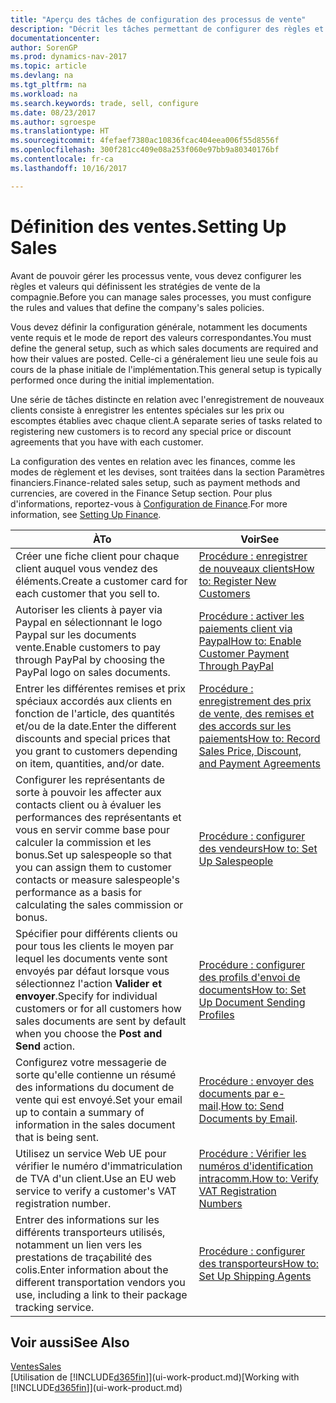 ```yaml
---
title: "Aperçu des tâches de configuration des processus de vente"
description: "Décrit les tâches permettant de configurer des règles et des valeurs pour définir vos stratégies et vos processus de vente."
documentationcenter: 
author: SorenGP
ms.prod: dynamics-nav-2017
ms.topic: article
ms.devlang: na
ms.tgt_pltfrm: na
ms.workload: na
ms.search.keywords: trade, sell, configure
ms.date: 08/23/2017
ms.author: sgroespe
ms.translationtype: HT
ms.sourcegitcommit: 4fefaef7380ac10836fcac404eea006f55d8556f
ms.openlocfilehash: 300f281cc409e08a253f060e97bb9a80340176bf
ms.contentlocale: fr-ca
ms.lasthandoff: 10/16/2017

---
```

# <a name="setting-up-sales"></a><span data-ttu-id="2302a-103">Définition des ventes.</span><span class="sxs-lookup"><span data-stu-id="2302a-103">Setting Up Sales</span></span>
<span data-ttu-id="2302a-104">Avant de pouvoir gérer les processus vente, vous devez configurer les règles et valeurs qui définissent les stratégies de vente de la compagnie.</span><span class="sxs-lookup"><span data-stu-id="2302a-104">Before you can manage sales processes, you must configure the rules and values that define the company's sales policies.</span></span>

<span data-ttu-id="2302a-105">Vous devez définir la configuration générale, notamment les documents vente requis et le mode de report des valeurs correspondantes.</span><span class="sxs-lookup"><span data-stu-id="2302a-105">You must define the general setup, such as which sales documents are required and how their values are posted.</span></span> <span data-ttu-id="2302a-106">Celle-ci a généralement lieu une seule fois au cours de la phase initiale de l'implémentation.</span><span class="sxs-lookup"><span data-stu-id="2302a-106">This general setup is typically performed once during the initial implementation.</span></span>

<span data-ttu-id="2302a-107">Une série de tâches distincte en relation avec l'enregistrement de nouveaux clients consiste à enregistrer les ententes spéciales sur les prix ou escomptes établies avec chaque client.</span><span class="sxs-lookup"><span data-stu-id="2302a-107">A separate series of tasks related to registering new customers is to record any special price or discount agreements that you have with each customer.</span></span>

<span data-ttu-id="2302a-108">La configuration des ventes en relation avec les finances, comme les modes de règlement et les devises, sont traitées dans la section Paramètres financiers.</span><span class="sxs-lookup"><span data-stu-id="2302a-108">Finance-related sales setup, such as payment methods and currencies, are covered in the Finance Setup section.</span></span> <span data-ttu-id="2302a-109">Pour plus d'informations, reportez-vous à [Configuration de Finance](finance-setup-finance.md).</span><span class="sxs-lookup"><span data-stu-id="2302a-109">For more information, see [Setting Up Finance](finance-setup-finance.md).</span></span>

| <span data-ttu-id="2302a-110">À</span><span class="sxs-lookup"><span data-stu-id="2302a-110">To</span></span> | <span data-ttu-id="2302a-111">Voir</span><span class="sxs-lookup"><span data-stu-id="2302a-111">See</span></span> |
| --- | --- |
| <span data-ttu-id="2302a-112">Créer une fiche client pour chaque client auquel vous vendez des éléments.</span><span class="sxs-lookup"><span data-stu-id="2302a-112">Create a customer card for each customer that you sell to.</span></span> |[<span data-ttu-id="2302a-113">Procédure : enregistrer de nouveaux clients</span><span class="sxs-lookup"><span data-stu-id="2302a-113">How to: Register New Customers</span></span>](sales-how-register-new-customers.md) |
| <span data-ttu-id="2302a-114">Autoriser les clients à payer via Paypal en sélectionnant le logo Paypal sur les documents vente.</span><span class="sxs-lookup"><span data-stu-id="2302a-114">Enable customers to pay through PayPal by choosing the PayPal logo on sales documents.</span></span> |[<span data-ttu-id="2302a-115">Procédure : activer les paiements client via Paypal</span><span class="sxs-lookup"><span data-stu-id="2302a-115">How to: Enable Customer Payment Through PayPal</span></span>](sales-how-enable-payment-service-extensions.md) |
| <span data-ttu-id="2302a-116">Entrer les différentes remises et prix spéciaux accordés aux clients en fonction de l'article, des quantités et/ou de la date.</span><span class="sxs-lookup"><span data-stu-id="2302a-116">Enter the different discounts and special prices that you grant to customers depending on item, quantities, and/or date.</span></span> |[<span data-ttu-id="2302a-117">Procédure : enregistrement des prix de vente, des remises et des accords sur les paiements</span><span class="sxs-lookup"><span data-stu-id="2302a-117">How to: Record Sales Price, Discount, and Payment Agreements</span></span>](sales-how-record-sales-price-discount-payment-agreements.md) |
| <span data-ttu-id="2302a-118">Configurer les représentants de sorte à pouvoir les affecter aux contacts client ou à évaluer les performances des représentants et vous en servir comme base pour calculer la commission et les bonus.</span><span class="sxs-lookup"><span data-stu-id="2302a-118">Set up salespeople so that you can assign them to customer contacts or measure salespeople's performance as a basis for calculating the sales commission or bonus.</span></span> |[<span data-ttu-id="2302a-119">Procédure : configurer des vendeurs</span><span class="sxs-lookup"><span data-stu-id="2302a-119">How to: Set Up Salespeople</span></span>](sales-how-setup-salespeople.md) |
| <span data-ttu-id="2302a-120">Spécifier pour différents clients ou pour tous les clients le moyen par lequel les documents vente sont envoyés par défaut lorsque vous sélectionnez l'action **Valider et envoyer**.</span><span class="sxs-lookup"><span data-stu-id="2302a-120">Specify for individual customers or for all customers how sales documents are sent by default when you choose the **Post and Send** action.</span></span> |[<span data-ttu-id="2302a-121">Procédure : configurer des profils d'envoi de documents</span><span class="sxs-lookup"><span data-stu-id="2302a-121">How to: Set Up Document Sending Profiles</span></span>](sales-how-setup-document-send-profiles.md) |
| <span data-ttu-id="2302a-122">Configurez votre messagerie de sorte qu'elle contienne un résumé des informations du document de vente qui est envoyé.</span><span class="sxs-lookup"><span data-stu-id="2302a-122">Set your email up to contain a summary of information in the sales document that is being sent.</span></span> |<span data-ttu-id="2302a-123">[Procédure : envoyer des documents par e-mail](ui-how-send-documents-email.md).</span><span class="sxs-lookup"><span data-stu-id="2302a-123">[How to: Send Documents by Email](ui-how-send-documents-email.md).</span></span> |
|<span data-ttu-id="2302a-124">Utilisez un service Web UE pour vérifier le numéro d'immatriculation de TVA d'un client.</span><span class="sxs-lookup"><span data-stu-id="2302a-124">Use an EU web service to verify a customer's VAT registration number.</span></span>|[<span data-ttu-id="2302a-125">Procédure : Vérifier les numéros d'identification intracomm.</span><span class="sxs-lookup"><span data-stu-id="2302a-125">How to: Verify VAT Registration Numbers</span></span>](sales-how-to-verify-vat-registration-numbers.md)|
|<span data-ttu-id="2302a-126">Entrer des informations sur les différents transporteurs utilisés, notamment un lien vers les prestations de traçabilité des colis.</span><span class="sxs-lookup"><span data-stu-id="2302a-126">Enter information about the different transportation vendors you use, including a link to their package tracking service.</span></span>|[<span data-ttu-id="2302a-127">Procédure : configurer des transporteurs</span><span class="sxs-lookup"><span data-stu-id="2302a-127">How to: Set Up Shipping Agents</span></span>](sales-how-to-set-up-shipping-agents.md)|

## <a name="see-also"></a><span data-ttu-id="2302a-128">Voir aussi</span><span class="sxs-lookup"><span data-stu-id="2302a-128">See Also</span></span>
[<span data-ttu-id="2302a-129">Ventes</span><span class="sxs-lookup"><span data-stu-id="2302a-129">Sales</span></span>](sales-manage-sales.md)  
<span data-ttu-id="2302a-130">[Utilisation de [!INCLUDE[d365fin](includes/d365fin_md.md)]](ui-work-product.md)</span><span class="sxs-lookup"><span data-stu-id="2302a-130">[Working with [!INCLUDE[d365fin](includes/d365fin_md.md)]](ui-work-product.md)</span></span>


